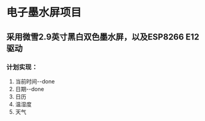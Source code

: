 # 电子墨水屏项目

## 采用微雪2.9英寸黑白双色墨水屏，以及ESP8266 E12驱动

### 计划实现：
1. 当前时间--done
2. 日期--done
3. 日历
4. 温湿度
5. 天气
